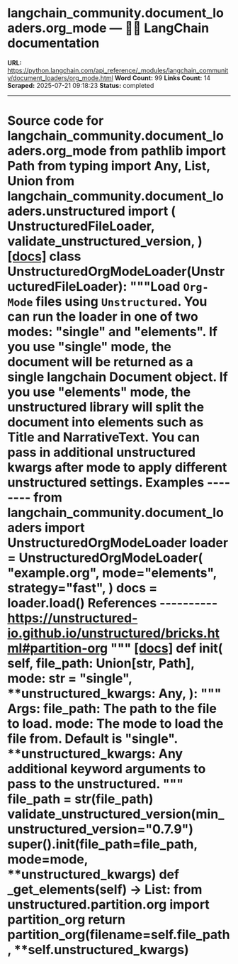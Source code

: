 # langchain_community.document_loaders.org_mode — 🦜🔗 LangChain  documentation

**URL:** https://python.langchain.com/api_reference/_modules/langchain_community/document_loaders/org_mode.html
**Word Count:** 99
**Links Count:** 14
**Scraped:** 2025-07-21 09:18:23
**Status:** completed

---

# Source code for langchain\_community.document\_loaders.org\_mode               from pathlib import Path     from typing import Any, List, Union          from langchain_community.document_loaders.unstructured import (         UnstructuredFileLoader,         validate_unstructured_version,     )                              [[docs]](https://python.langchain.com/api_reference/community/document_loaders/langchain_community.document_loaders.org_mode.UnstructuredOrgModeLoader.html#langchain_community.document_loaders.org_mode.UnstructuredOrgModeLoader)     class UnstructuredOrgModeLoader(UnstructuredFileLoader):         """Load `Org-Mode` files using `Unstructured`.              You can run the loader in one of two modes: "single" and "elements".         If you use "single" mode, the document will be returned as a single         langchain Document object. If you use "elements" mode, the unstructured         library will split the document into elements such as Title and NarrativeText.         You can pass in additional unstructured kwargs after mode to apply         different unstructured settings.              Examples         --------         from langchain_community.document_loaders import UnstructuredOrgModeLoader              loader = UnstructuredOrgModeLoader(             "example.org", mode="elements", strategy="fast",         )         docs = loader.load()              References         ----------         https://unstructured-io.github.io/unstructured/bricks.html#partition-org         """                         [[docs]](https://python.langchain.com/api_reference/community/document_loaders/langchain_community.document_loaders.org_mode.UnstructuredOrgModeLoader.html#langchain_community.document_loaders.org_mode.UnstructuredOrgModeLoader.__init__)         def __init__(             self,             file_path: Union[str, Path],             mode: str = "single",             **unstructured_kwargs: Any,         ):             """                  Args:                 file_path: The path to the file to load.                 mode: The mode to load the file from. Default is "single".                 **unstructured_kwargs: Any additional keyword arguments to pass                     to the unstructured.             """             file_path = str(file_path)             validate_unstructured_version(min_unstructured_version="0.7.9")             super().__init__(file_path=file_path, mode=mode, **unstructured_kwargs)                             def _get_elements(self) -> List:             from unstructured.partition.org import partition_org                  return partition_org(filename=self.file_path, **self.unstructured_kwargs)